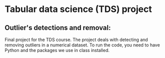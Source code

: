 # Tabular data science (TDS) project 
## Outlier's detections and removal:
Final project for the TDS course. The project deals with detecting and removing outliers in a numerical dataset.
To run the code, you need to have Python and the packages we use in class installed.
